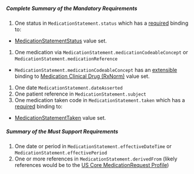 ##### Complete Summary of the Mandatory Requirements


1.  One status in `MedicationStatement.status` which has a [required]({{site.data.fhir.path}}terminologies.html#required) binding to:
-   [MedicationStatementStatus] value set.
1.  One medication via `MedicationStatement.medicationCodeableConcept` or `MedicationStatement.medicationReference`   
-  `MedicationStatement.medicationCodeableConcept` has an [extensible]({{site.data.fhir.path}}terminologies.html#extensible) binding to [Medication Clinical Drug (RxNorm)] value set.
1.  One date `MedicationStatement.dateAsserted`
1.  One patient reference in `MedicationStatement.subject`
1.  One medication taken code in `MedicationStatement.taken` which has a [required]({{site.data.fhir.path}}terminologies.html#required) binding to:
-   [MedicationStatementTaken] value set.

##### Summary of the Must Support Requirements

1.  One date or period in `MedicationStatement.effectiveDateTime` or `MedicationStatement.effectivePeriod`
1.  One or more references in `MedicationStatement.derivedFrom` (likely references would be to the [US Core MedicationRequest Profile](StructureDefinition-us-core-medicationrequest.html))

  [Medication Clinical Drug (RxNorm)]: ValueSet-us-core-medication-codes.html
  [MedicationStatusStatus]: {{site.data.fhir.path}}valueset-medication-request-status.html

[MedicationStatementStatus]: {{site.data.fhir.path}}valueset-medication-statement-status.html
[MedicationStatementTaken]: {{site.data.fhir.path}}valueset-medication-statement-taken.html
